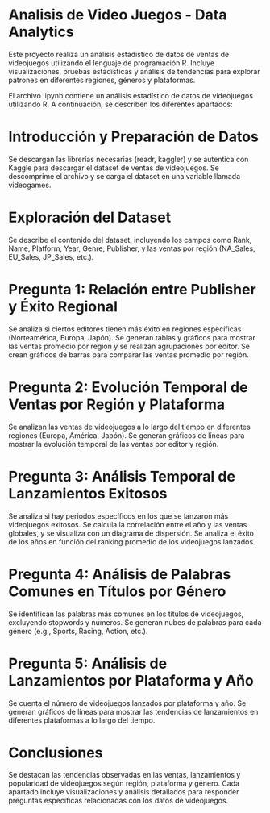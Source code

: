 # Analisis de Video Juegos - Data Analytics
Este proyecto realiza un análisis estadístico de datos de ventas de videojuegos utilizando el lenguaje de programación R. Incluye visualizaciones, pruebas estadísticas y análisis de tendencias para explorar patrones en diferentes regiones, géneros y plataformas.


El archivo .ipynb contiene un análisis estadístico de datos de videojuegos utilizando R. A continuación, se describen los diferentes apartados:

# Introducción y Preparación de Datos

Se descargan las librerías necesarias (readr, kaggler) y se autentica con Kaggle para descargar el dataset de ventas de videojuegos.
Se descomprime el archivo y se carga el dataset en una variable llamada videogames.

# Exploración del Dataset

Se describe el contenido del dataset, incluyendo los campos como Rank, Name, Platform, Year, Genre, Publisher, y las ventas por región (NA_Sales, EU_Sales, JP_Sales, etc.).

# Pregunta 1: Relación entre Publisher y Éxito Regional

Se analiza si ciertos editores tienen más éxito en regiones específicas (Norteamérica, Europa, Japón).
Se generan tablas y gráficos para mostrar las ventas promedio por región y se realizan agrupaciones por editor.
Se crean gráficos de barras para comparar las ventas promedio por región.

# Pregunta 2: Evolución Temporal de Ventas por Región y Plataforma

Se analizan las ventas de videojuegos a lo largo del tiempo en diferentes regiones (Europa, América, Japón).
Se generan gráficos de líneas para mostrar la evolución temporal de las ventas por editor y región.

# Pregunta 3: Análisis Temporal de Lanzamientos Exitosos

Se analiza si hay periodos específicos en los que se lanzaron más videojuegos exitosos.
Se calcula la correlación entre el año y las ventas globales, y se visualiza con un diagrama de dispersión.
Se analiza el éxito de los años en función del ranking promedio de los videojuegos lanzados.

# Pregunta 4: Análisis de Palabras Comunes en Títulos por Género

Se identifican las palabras más comunes en los títulos de videojuegos, excluyendo stopwords y números.
Se generan nubes de palabras para cada género (e.g., Sports, Racing, Action, etc.).

# Pregunta 5: Análisis de Lanzamientos por Plataforma y Año

Se cuenta el número de videojuegos lanzados por plataforma y año.
Se generan gráficos de líneas para mostrar las tendencias de lanzamientos en diferentes plataformas a lo largo del tiempo.

# Conclusiones

Se destacan las tendencias observadas en las ventas, lanzamientos y popularidad de videojuegos según región, plataforma y género.
Cada apartado incluye visualizaciones y análisis detallados para responder preguntas específicas relacionadas con los datos de videojuegos.
